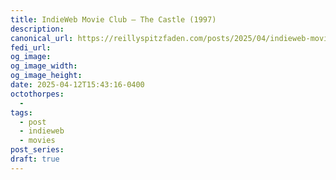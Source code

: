 ```yaml
---
title: IndieWeb Movie Club — The Castle (1997)
description: 
canonical_url: https://reillyspitzfaden.com/posts/2025/04/indieweb-movie-club-the-castle-1997/
fedi_url:
og_image: 
og_image_width: 
og_image_height: 
date: 2025-04-12T15:43:16-0400
octothorpes:
  - 
tags:
  - post
  - indieweb
  - movies
post_series: 
draft: true
---
```

